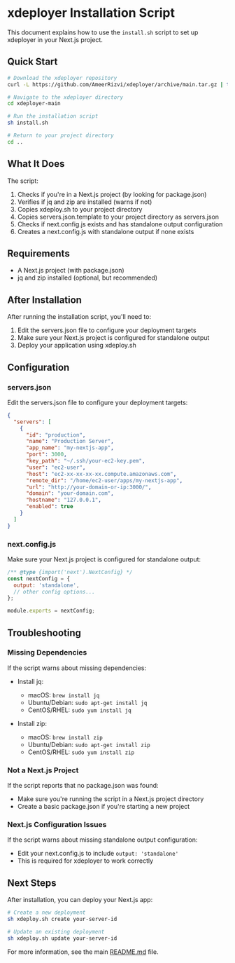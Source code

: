 # xdeployer Installation Script

This document explains how to use the `install.sh` script to set up xdeployer in your Next.js project.

## Quick Start

```bash
# Download the xdeployer repository
curl -L https://github.com/AmeerRizvi/xdeployer/archive/main.tar.gz | tar xz

# Navigate to the xdeployer directory
cd xdeployer-main

# Run the installation script
sh install.sh

# Return to your project directory
cd ..
```

## What It Does

The script:

1. Checks if you're in a Next.js project (by looking for package.json)
2. Verifies if jq and zip are installed (warns if not)
3. Copies xdeploy.sh to your project directory
4. Copies servers.json.template to your project directory as servers.json
5. Checks if next.config.js exists and has standalone output configuration
6. Creates a next.config.js with standalone output if none exists

## Requirements

- A Next.js project (with package.json)
- jq and zip installed (optional, but recommended)

## After Installation

After running the installation script, you'll need to:

1. Edit the servers.json file to configure your deployment targets
2. Make sure your Next.js project is configured for standalone output
3. Deploy your application using xdeploy.sh

## Configuration

### servers.json

Edit the servers.json file to configure your deployment targets:

```json
{
  "servers": [
    {
      "id": "production",
      "name": "Production Server",
      "app_name": "my-nextjs-app",
      "port": 3000,
      "key_path": "~/.ssh/your-ec2-key.pem",
      "user": "ec2-user",
      "host": "ec2-xx-xx-xx-xx.compute.amazonaws.com",
      "remote_dir": "/home/ec2-user/apps/my-nextjs-app",
      "url": "http://your-domain-or-ip:3000/",
      "domain": "your-domain.com",
      "hostname": "127.0.0.1",
      "enabled": true
    }
  ]
}
```

### next.config.js

Make sure your Next.js project is configured for standalone output:

```js
/** @type {import('next').NextConfig} */
const nextConfig = {
  output: 'standalone',
  // other config options...
};

module.exports = nextConfig;
```

## Troubleshooting

### Missing Dependencies

If the script warns about missing dependencies:

- Install jq:
  - macOS: `brew install jq`
  - Ubuntu/Debian: `sudo apt-get install jq`
  - CentOS/RHEL: `sudo yum install jq`

- Install zip:
  - macOS: `brew install zip`
  - Ubuntu/Debian: `sudo apt-get install zip`
  - CentOS/RHEL: `sudo yum install zip`

### Not a Next.js Project

If the script reports that no package.json was found:
- Make sure you're running the script in a Next.js project directory
- Create a basic package.json if you're starting a new project

### Next.js Configuration Issues

If the script warns about missing standalone output configuration:
- Edit your next.config.js to include `output: 'standalone'`
- This is required for xdeployer to work correctly

## Next Steps

After installation, you can deploy your Next.js app:

```bash
# Create a new deployment
sh xdeploy.sh create your-server-id

# Update an existing deployment
sh xdeploy.sh update your-server-id
```

For more information, see the main [README.md](README.md) file.
